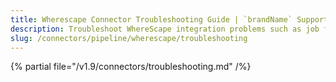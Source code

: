 ```yaml
---
title: Wherescape Connector Troubleshooting Guide | `brandName` Support
description: Troubleshoot WhereScape integration problems such as job fetch errors, schema mismatches, or missing lineage.
slug: /connectors/pipeline/wherescape/troubleshooting
---
```


{% partial file="/v1.9/connectors/troubleshooting.md" /%}
